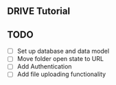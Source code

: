 ## DRIVE Tutorial

## TODO

- [ ] Set up database and data model
- [ ] Move folder open state to URL
- [ ] Add Authentication
- [ ] Add file uploading functionality